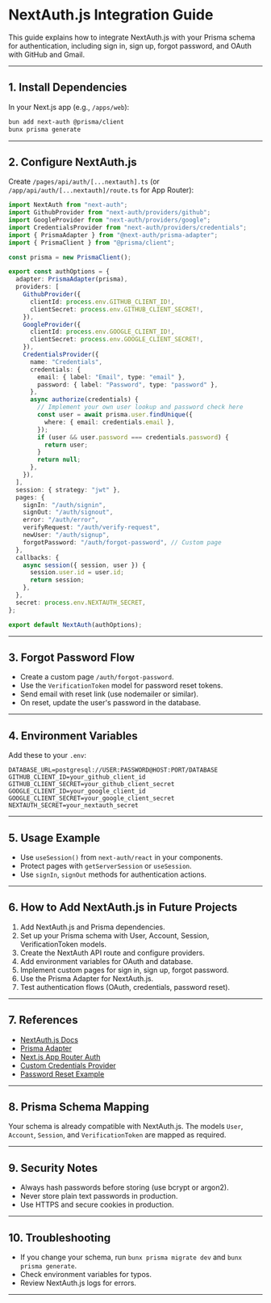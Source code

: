 # NextAuth.js Integration Guide

This guide explains how to integrate NextAuth.js with your Prisma schema for authentication, including sign in, sign up, forgot password, and OAuth with GitHub and Gmail.

---

## 1. Install Dependencies

In your Next.js app (e.g., `/apps/web`):

```bash
bun add next-auth @prisma/client
bunx prisma generate
```

---

## 2. Configure NextAuth.js

Create `/pages/api/auth/[...nextauth].ts` (or `/app/api/auth/[...nextauth]/route.ts` for App Router):

```ts
import NextAuth from "next-auth";
import GithubProvider from "next-auth/providers/github";
import GoogleProvider from "next-auth/providers/google";
import CredentialsProvider from "next-auth/providers/credentials";
import { PrismaAdapter } from "@next-auth/prisma-adapter";
import { PrismaClient } from "@prisma/client";

const prisma = new PrismaClient();

export const authOptions = {
  adapter: PrismaAdapter(prisma),
  providers: [
    GithubProvider({
      clientId: process.env.GITHUB_CLIENT_ID!,
      clientSecret: process.env.GITHUB_CLIENT_SECRET!,
    }),
    GoogleProvider({
      clientId: process.env.GOOGLE_CLIENT_ID!,
      clientSecret: process.env.GOOGLE_CLIENT_SECRET!,
    }),
    CredentialsProvider({
      name: "Credentials",
      credentials: {
        email: { label: "Email", type: "email" },
        password: { label: "Password", type: "password" },
      },
      async authorize(credentials) {
        // Implement your own user lookup and password check here
        const user = await prisma.user.findUnique({
          where: { email: credentials.email },
        });
        if (user && user.password === credentials.password) {
          return user;
        }
        return null;
      },
    }),
  ],
  session: { strategy: "jwt" },
  pages: {
    signIn: "/auth/signin",
    signOut: "/auth/signout",
    error: "/auth/error",
    verifyRequest: "/auth/verify-request",
    newUser: "/auth/signup",
    forgotPassword: "/auth/forgot-password", // Custom page
  },
  callbacks: {
    async session({ session, user }) {
      session.user.id = user.id;
      return session;
    },
  },
  secret: process.env.NEXTAUTH_SECRET,
};

export default NextAuth(authOptions);
```

---

## 3. Forgot Password Flow

- Create a custom page `/auth/forgot-password`.
- Use the `VerificationToken` model for password reset tokens.
- Send email with reset link (use nodemailer or similar).
- On reset, update the user's password in the database.

---

## 4. Environment Variables

Add these to your `.env`:

```
DATABASE_URL=postgresql://USER:PASSWORD@HOST:PORT/DATABASE
GITHUB_CLIENT_ID=your_github_client_id
GITHUB_CLIENT_SECRET=your_github_client_secret
GOOGLE_CLIENT_ID=your_google_client_id
GOOGLE_CLIENT_SECRET=your_google_client_secret
NEXTAUTH_SECRET=your_nextauth_secret
```

---

## 5. Usage Example

- Use `useSession()` from `next-auth/react` in your components.
- Protect pages with `getServerSession` or `useSession`.
- Use `signIn`, `signOut` methods for authentication actions.

---

## 6. How to Add NextAuth.js in Future Projects

1. Add NextAuth.js and Prisma dependencies.
2. Set up your Prisma schema with User, Account, Session, VerificationToken models.
3. Create the NextAuth API route and configure providers.
4. Add environment variables for OAuth and database.
5. Implement custom pages for sign in, sign up, forgot password.
6. Use the Prisma Adapter for NextAuth.js.
7. Test authentication flows (OAuth, credentials, password reset).

---

## 7. References
- [NextAuth.js Docs](https://next-auth.js.org/)
- [Prisma Adapter](https://authjs.dev/reference/adapter/prisma)
- [Next.js App Router Auth](https://next-auth.js.org/getting-started/example)
- [Custom Credentials Provider](https://next-auth.js.org/providers/credentials)
- [Password Reset Example](https://github.com/nextauthjs/next-auth-example)

---

## 8. Prisma Schema Mapping

Your schema is already compatible with NextAuth.js. The models `User`, `Account`, `Session`, and `VerificationToken` are mapped as required.

---

## 9. Security Notes
- Always hash passwords before storing (use bcrypt or argon2).
- Never store plain text passwords in production.
- Use HTTPS and secure cookies in production.

---

## 10. Troubleshooting
- If you change your schema, run `bunx prisma migrate dev` and `bunx prisma generate`.
- Check environment variables for typos.
- Review NextAuth.js logs for errors.

---
